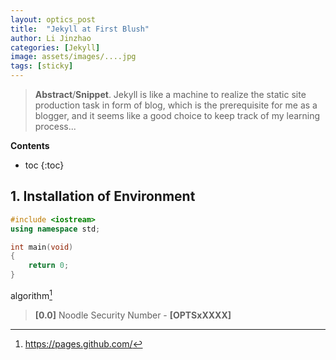```yaml
---
layout: optics_post
title:  "Jekyll at First Blush"
author: Li Jinzhao
categories: [Jekyll]
image: assets/images/....jpg
tags: [sticky]
---
```


> **Abstract**/**Snippet**. Jekyll is like a machine to realize the static site production task in form of blog, which is the prerequisite for me as a blogger, and it seems like a good choice to keep track of my learning process...

**Contents**

* toc
{:toc}
## **1. Installation of Environment**



```c++
#include <iostream>
using namespace std;

int main(void)
{
    return 0;
}
```





algorithm[^1]



> <span id="jump0">**[0.0]**</span> Noodle Security Number - **[OPTSxXXXX]**

[^1]:https://pages.github.com/
[^2]:
[^3]:

